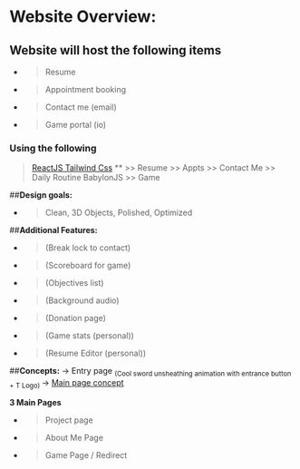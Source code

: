 # Website Overview:

## Website will host the following items
- > Resume
- > Appointment booking
- > Contact me (email)
- > Game portal (io)

### Using the following
> [ReactJS Tailwind Css](https://youtu.be/b9eMGE7QtTk?t=1641) **
       >> Resume
       >> Appts
       >> Contact Me
       >> Daily Routine
> BabylonJS
       >> Game


##**Design goals:**
- > Clean, 3D Objects, Polished, Optimized

##**Additional Features:**
- > (Break lock to contact)
- > (Scoreboard for game)
- > (Objectives list)
- > (Background audio)
- > (Donation page)
- > (Game stats (personal))
- > (Resume Editor (personal))

##**Concepts:**
-> Entry page <sub> (Cool sword unsheathing animation with entrance button + T Logo) </sub>
-> [Main page concept](https://imgur.com/l38OB1t)

**3 Main Pages**
- > Project page
- > About Me Page
- > Game Page / Redirect